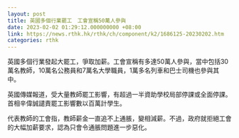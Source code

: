 ```yaml
---
layout: post
title: 英國多個行業罷工　工會宣稱50萬人參與
date: 2023-02-02 01:29:12.000000000 +08:00
link: https://news.rthk.hk/rthk/ch/component/k2/1686125-20230202.htm
categories: rthk
---
```


英國多個行業發起大罷工，爭取加薪。工會宣稱有多達50萬人參與，當中包括30萬名教師，10萬名公務員和7萬名大學職員，1萬多名列車和巴士司機也參與其中。

英國傳媒報道，受大量教師罷工影響，有超過一半資助學校局部停課或全面停課。首相辛偉誠譴責罷工影響數以百萬計學生。

代表教師的工會指，教師薪金一直追不上通脹，變相減薪。不過，政府就拒絕工會的大幅加薪要求，認為只會令通脹問題進一步惡化。
